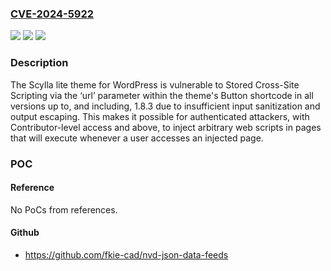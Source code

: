 ### [CVE-2024-5922](https://cve.mitre.org/cgi-bin/cvename.cgi?name=CVE-2024-5922)
![](https://img.shields.io/static/v1?label=Product&message=Scylla%20lite&color=blue)
![](https://img.shields.io/static/v1?label=Version&message=*%3C%3D%201.8.3%20&color=brighgreen)
![](https://img.shields.io/static/v1?label=Vulnerability&message=CWE-79%20Improper%20Neutralization%20of%20Input%20During%20Web%20Page%20Generation%20('Cross-site%20Scripting')&color=brighgreen)

### Description

The Scylla lite theme for WordPress is vulnerable to Stored Cross-Site Scripting via the ‘url’ parameter within the theme's Button shortcode in all versions up to, and including, 1.8.3 due to insufficient input sanitization and output escaping. This makes it possible for authenticated attackers, with Contributor-level access and above, to inject arbitrary web scripts in pages that will execute whenever a user accesses an injected page.

### POC

#### Reference
No PoCs from references.

#### Github
- https://github.com/fkie-cad/nvd-json-data-feeds

